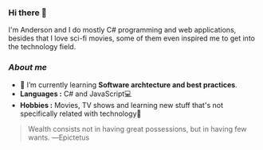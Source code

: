 ### Hi there 👋

I'm Anderson and I do mostly C# programming and web applications, besides that I love sci-fi movies, some of them even inspired me to get into the technology field.

### <i>About me</i>
- 🌱 I’m currently learning <b>Software archtecture and best practices</b>.
-  **Languages :** C# and JavaScript💻
-  **Hobbies :** Movies, TV shows and learning new stuff that's not specifically related with technology📕 

> Wealth consists not in having great possessions, but in having few wants. ―Epictetus
